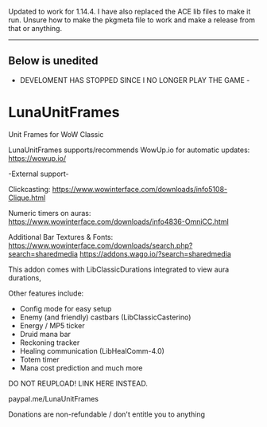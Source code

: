 Updated to work for 1.14.4.
I have also replaced the ACE lib files to make it run.
Unsure how to make the pkgmeta file to work and make a release from that or anything.

------------------------------
Below is unedited
------------------------------


- DEVELOMENT HAS STOPPED SINCE I NO LONGER PLAY THE GAME -

# LunaUnitFrames
Unit Frames for WoW Classic

LunaUnitFrames supports/recommends WowUp.io for automatic updates: https://wowup.io/

-External support-

Clickcasting:
https://www.wowinterface.com/downloads/info5108-Clique.html

Numeric timers on auras:
https://www.wowinterface.com/downloads/info4836-OmniCC.html

Additional Bar Textures & Fonts:
https://www.wowinterface.com/downloads/search.php?search=sharedmedia
https://addons.wago.io/?search=sharedmedia

This addon comes with LibClassicDurations integrated to view aura durations,

Other features include:

- Config mode for easy setup
- Enemy (and friendly) castbars (LibClassicCasterino)
- Energy / MP5 ticker
- Druid mana bar
- Reckoning tracker
- Healing communication (LibHealComm-4.0)
- Totem timer
- Mana cost prediction
and much more


DO NOT REUPLOAD! LINK HERE INSTEAD.


paypal.me/LunaUnitFrames

Donations are non-refundable / don't entitle you to anything
